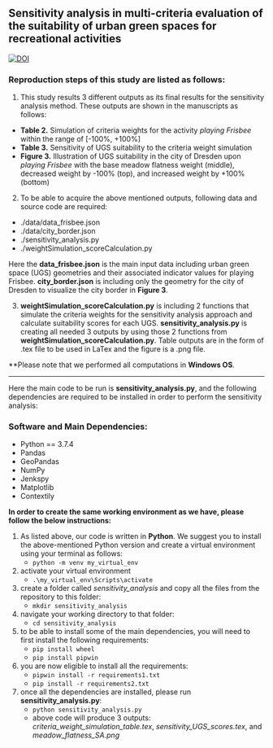 ## Sensitivity analysis in multi-criteria evaluation of the suitability of urban green spaces for recreational activities


[![DOI](https://zenodo.org/badge/355944806.svg)](https://zenodo.org/badge/latestdoi/355944806)


### Reproduction steps of this study are listed as follows:

1. This study results 3 different outputs as its final results for the sensitivity analysis method. These outputs are shown in the manuscripts as follows:
- **Table 2.** Simulation of criteria weights for the activity *playing Frisbee* within the range of [-100%, +100%]
- **Table 3.** Sensitivity of UGS suitability to the criteria weight simulation
- **Figure 3.** Illustration of UGS suitability in the city of Dresden upon *playing Frisbee* with the base meadow flatness weight (middle), decreased weight by -100% (top), and increased weight by +100% (bottom)

2. To be able to acquire the above mentioned outputs, following data and source code are required:
- ./data/data_frisbee.json 
- ./data/city_border.json
- ./sensitivity_analysis.py
- ./weightSimulation_scoreCalculation.py

Here the **data_frisbee.json** is the main input data including urban green space (UGS) geometries and their associated indicator values for playing Frisbee.    **city_border.json** is including only the geometry for the city of Dresden to visualize the city border in **Figure 3**. 

3. **weightSimulation_scoreCalculation.py** is including 2 functions that simulate the criteria weights for the sensitivity analysis approach and calculate suitability scores for each UGS. **sensitivity_analysis.py** is creating all needed 3 outputs by using those 2 functions from **weightSimulation_scoreCalculation.py**. Table outputs are in the form of .tex file to be used in LaTex and the figure is a .png file.
    
**Please note that we performed all computations in **Windows OS**.

---

Here the main code to be run is **sensitivity_analysis.py**, and the following dependencies are required to be installed in order to perform the sensitivity analysis:

### Software and Main Dependencies:
- Python == 3.7.4
- Pandas
- GeoPandas
- NumPy
- Jenkspy
- Matplotlib
- Contextily
    
**In order to create the same working environment as we have, please follow the below instructions:**

1. As listed above, our code is written in **Python**. We suggest you to install the above-mentioned Python version and create a virtual environment using your                 terminal as follows: <br>
    * `python -m venv my_virtual_env`
2. activate your virtual environment
    * `.\my_virtual_env\Scripts\activate`
3. create a folder called *sensitivity_analysis* and copy all the files from the repository to this folder:
    * `mkdir sensitivity_analysis`
4. navigate your working directory to that folder:
    * `cd sensitivity_analysis`
5. to be able to install some of the main dependencies, you will need to first install the following requirements:
    * `pip install wheel`
    * `pip install pipwin`
6. you are now eligible to install all the requirements:
    * `pipwin install -r requirements1.txt`
    * `pip install -r requirements2.txt`
7. once all the dependencies are installed, please run **sensitivity_analysis.py**:
    * `python sensitivity_analysis.py`
    * above code will produce 3 outputs: *criteria_weight_simulation_table.tex*, *sensitivity_UGS_scores.tex*, and *meadow_flatness_SA.png* 
